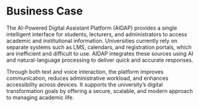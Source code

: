 # **Business Case**

The AI-Powered Digital Assistant Platform (AIDAP) provides a single intelligent interface for students, lecturers, and administrators to access academic and institutional information. Universities currently rely on separate systems such as LMS, calendars, and registration portals, which are inefficient and difficult to use. AIDAP integrates these sources using AI and natural-language processing to deliver quick and accurate responses. 

Through both text and voice interaction, the platform improves communication, reduces administrative workload, and enhances accessibility across devices. It supports the university’s digital transformation goals by offering a secure, scalable, and modern approach to managing academic life.
